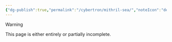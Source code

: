 ```yaml
---
{"dg-publish":true,"permalink":"/cybertron/mithril-sea/","noteIcon":"default"}
---
```

  
>[!warning] 
>This page is either entirely or partially incomplete. 

